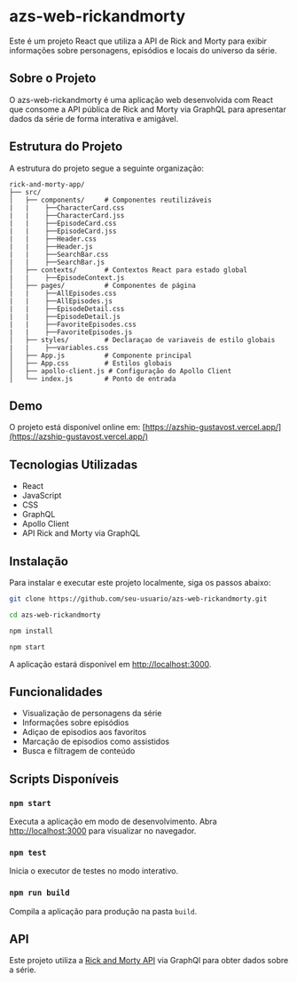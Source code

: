 # azs-web-rickandmorty

Este é um projeto React que utiliza a API de Rick and Morty para exibir informações sobre personagens, episódios e locais do universo da série.

## Sobre o Projeto

O azs-web-rickandmorty é uma aplicação web desenvolvida com React que consome a API pública de Rick and Morty via GraphQL para apresentar dados da série de forma interativa e amigável.

## Estrutura do Projeto

A estrutura do projeto segue a seguinte organização:

```
rick-and-morty-app/
├── src/
│   ├── components/     # Componentes reutilizáveis
|   |    ├──CharacterCard.css
|   |    ├──CharacterCard.jss
|   |    ├──EpisodeCard.css
|   |    ├──EpisodeCard.jss
|   |    ├──Header.css
|   |    ├──Header.js
|   |    ├──SearchBar.css
|   |    ├──SearchBar.js
│   ├── contexts/       # Contextos React para estado global
|   |    ├──EpisodeContext.js
│   ├── pages/          # Componentes de página
|   |    ├──AllEpisodes.css
|   |    ├──AllEpisodes.js
|   |    ├──EpisodeDetail.css
|   |    ├──EpisodeDetail.js
|   |    ├──FavoriteEpisodes.css
|   |    ├──FavoriteEpisodes.js
│   ├── styles/         # Declaraçao de variaveis de estilo globais
|   |    ├──variables.css
│   ├── App.js          # Componente principal
│   ├── App.css         # Estilos globais
│   ├── apollo-client.js # Configuração do Apollo Client
│   └── index.js        # Ponto de entrada
```

## Demo

O projeto está disponível online em: [https://azship-gustavost.vercel.app/](https://azship-gustavost.vercel.app/)

## Tecnologias Utilizadas

- React
- JavaScript
- CSS
- GraphQL
- Apollo Client
- API Rick and Morty via GraphQL

## Instalação

Para instalar e executar este projeto localmente, siga os passos abaixo:

```bash
git clone https://github.com/seu-usuario/azs-web-rickandmorty.git
```

```bash
cd azs-web-rickandmorty
```

```bash
npm install
```

```bash
npm start
```

A aplicação estará disponível em [http://localhost:3000](http://localhost:3000).

## Funcionalidades

- Visualização de personagens da série
- Informações sobre episódios
- Adiçao de episodios aos favoritos
- Marcação de episodios como assistidos
- Busca e filtragem de conteúdo

## Scripts Disponíveis

### `npm start`

Executa a aplicação em modo de desenvolvimento.
Abra [http://localhost:3000](http://localhost:3000) para visualizar no navegador.

### `npm test`

Inicia o executor de testes no modo interativo.

### `npm run build`

Compila a aplicação para produção na pasta `build`.

## API

Este projeto utiliza a [Rick and Morty API](https://rickandmortyapi.com/graphql) via GraphQl para obter dados sobre a série.
